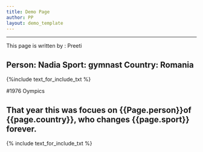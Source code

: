 ```yaml
---
title: Demo Page
author: PP
layout: demo_template
---
```


------
This page is written by : Preeti

Person: Nadia
Sport: gymnast
Country: Romania
-----
{%include text_for_include_txt %}

#1976 Oympics

That year this was focues on {{Page.person}}of {{page.country}}, who changes {{page.sport}} forever.
------

{% include text_for_include_txt %}
